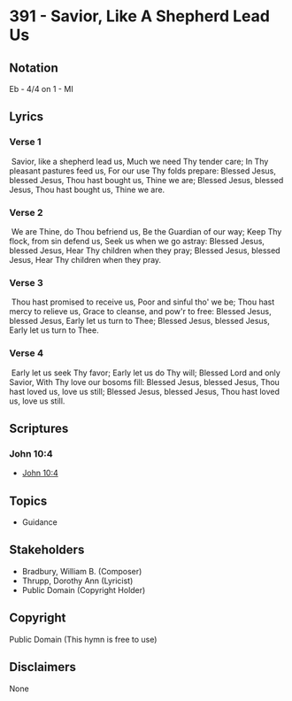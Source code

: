 # 391 - Savior, Like A Shepherd Lead Us

## Notation

Eb - 4/4 on 1 - MI

## Lyrics

### Verse 1

 Savior, like a shepherd lead us, Much we need Thy tender care; In Thy pleasant pastures feed us, For our use Thy folds prepare: Blessed Jesus, blessed Jesus, Thou hast bought us, Thine we are; Blessed Jesus, blessed Jesus, Thou hast bought us, Thine we are. 

### Verse 2

 We are Thine, do Thou befriend us, Be the Guardian of our way; Keep Thy flock, from sin defend us, Seek us when we go astray: Blessed Jesus, blessed Jesus, Hear Thy children when they pray; Blessed Jesus, blessed Jesus, Hear Thy children when they pray. 

### Verse 3

 Thou hast promised to receive us, Poor and sinful tho' we be; Thou hast mercy to relieve us, Grace to cleanse, and pow'r to free: Blessed Jesus, blessed Jesus, Early let us turn to Thee; Blessed Jesus, blessed Jesus, Early let us turn to Thee. 

### Verse 4

 Early let us seek Thy favor; Early let us do Thy will; Blessed Lord and only Savior, With Thy love our bosoms fill: Blessed Jesus, blessed Jesus, Thou hast loved us, love us still; Blessed Jesus, blessed Jesus, Thou hast loved us, love us still. 


## Scriptures

### John 10:4

- [John 10:4](https://www.biblegateway.com/passage/?search=John%2010%3A4)


## Topics

- Guidance

## Stakeholders

- Bradbury, William B. (Composer)
- Thrupp, Dorothy Ann (Lyricist)
- Public Domain (Copyright Holder)

## Copyright

Public Domain
(This hymn is free to use)

## Disclaimers

None

